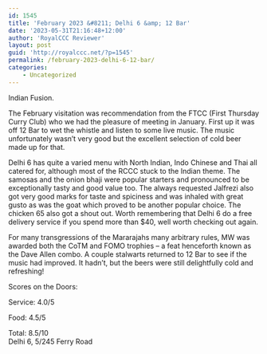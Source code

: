 ```yaml
---
id: 1545
title: 'February 2023 &#8211; Delhi 6 &amp; 12 Bar'
date: '2023-05-31T21:16:48+12:00'
author: 'RoyalCCC Reviewer'
layout: post
guid: 'http://royalccc.net/?p=1545'
permalink: /february-2023-delhi-6-12-bar/
categories:
    - Uncategorized
---
```


Indian Fusion.

The February visitation was recommendation from the FTCC (First Thursday Curry Club) who we had the pleasure of meeting in January. First up it was off 12 Bar to wet the whistle and listen to some live music. The music unfortunately wasn’t very good but the excellent selection of cold beer made up for that.

Delhi 6 has quite a varied menu with North Indian, Indo Chinese and Thai all catered for, although most of the RCCC stuck to the Indian theme. The samosas and the onion bhaji were popular starters and pronounced to be exceptionally tasty and good value too. The always requested Jalfrezi also got very good marks for taste and spiciness and was inhaled with great gusto as was the goat which proved to be another popular choice. The chicken 65 also got a shout out. Worth remembering that Delhi 6 do a free delivery service if you spend more than $40, well worth checking out again.

For many transgressions of the Mararajahs many arbitrary rules, MW was awarded both the CoTM and FOMO trophies – a feat henceforth known as the Dave Allen combo. A couple stalwarts returned to 12 Bar to see if the music had improved. It hadn’t, but the beers were still delightfully cold and refreshing!

Scores on the Doors:

Service: 4.0/5

Food: 4.5/5

Total: 8.5/10  
Delhi 6, 5/245 Ferry Road